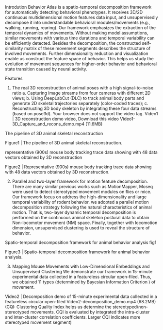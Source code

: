 Introdution
Behavior Atlas is a spatio-temporal decomposition framework for automatically detecting behavioral phenotypes. It receives 3D/2D continuous multidimensional motion features data input, and unsupervisedly decompose it into understandable behavioral modules/movements (e.g., walking, running, rearing). Our framework emphasizes the extraction of the temporal dynamics of movements. Without making model assumptions, similar movements with various time durations and temporal variability can be efficiently detected. Besides the decomposition, the constructed self-similarity matrix of these movement segments describes the structure of involved movements. Further dimensionality reduction and visualization enable us construct the feature space of behavior. This helps us study the evolution of movement sequences for higher-order behavior and behavioral state transition caused by neural activity.

Features
1. The real 3D reconstruction of animal poses with a high signal-to-noise ratio
a. Capturing Image streams from four cameras with different 2D views;
b. Using DeepLabCut (DLC) to track animal body parts and generate 2D skeletal trajectories separately (color-coded traces);
c. Reconstructing 3D body skeleton by integrating these four data streams (based on pose3d).
Your browser does not support the video tag.
Video1 | 3D reconstruction demo video, Download this video Video1-3D_Capture_and_recons_demo.mp4 (11.6MB)

The pipeline of 3D animal skeletal reconstruction

Figure1 | The pipeline of 3D animal skeletal reconstruction.

representative (900s) mouse body tracking trace data showing with 48 data vectors obtained by 3D reconstruction

Figure2 | Representative (900s) mouse body tracking trace data showing with 48 data vectors obtained by 3D reconstruction.

2. Parallel and two-layer framework for motion feature decomposition.
There are many similar previous works such as MotionMapper, Moseq were used to detect stereotyped movement modules on flies or mice. Our framework focus on address the high-dimensionality and large temporal variability of rodent behavior. we adopted a parallel motion decomposition strategy following the natural characteristics of animal motion. That is, two-layer dynamic temporal decomposition is performed on the continuous animal skeleton postural data to obtain Non-locomotor movement (NM) space. Finally, together with locomotion dimension, unsupervised clustering is used to reveal the structure of behavior.

Spatio-temporal decomposition framework for animal behavior analysis fig1

Figure3 | Spatio-temporal decomposition framework for animal behavior analysis.

3. Mapping Mouse Movements with Low-Dimensional Embeddings and Unsupervised Clustering
We demonstrate our framework in 15-minute experimental data collected in a featureless circular open-filed. Thus, we obtained 11 types (determined by Bayesian Information Criterion ) of movement.

Video2 | Decomposition demo of 15-minute experimental data collected in a featureless circular open-filed Video2-decomposition_demo.mp4 (68.2MB) (CQI: Clustering Quality Index helps us determine the stereotyped/non-stereotyped movements. CQI is evaluated by integrated the intra-cluster and inter-cluster correlation coefficients. Larger CQI indicates more stereotyped movement segment)

